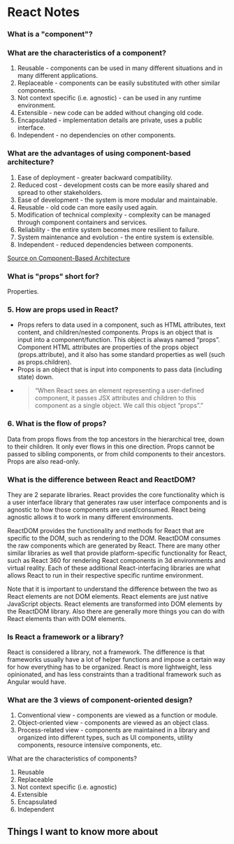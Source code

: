# React Notes

### What is a "component"?


### What are the characteristics of a component?

1. Reusable - components can be used in many different situations and in many different applications.
2. Replaceable - components can be easily substituted with other similar components.
3. Not context specific (i.e. agnostic) - can be used in any runtime environment.
4. Extensible - new code can be added without changing old code.
5. Encapsulated - implementation details are private, uses a public interface.
6. Independent - no dependencies on other components.

### What are the advantages of using component-based architecture?

1. Ease of deployment - greater backward compatibility.
2. Reduced cost - development costs can be more easily shared and spread to other stakeholders.
3. Ease of development - the system is more modular and maintainable.
4. Reusable - old code can more easily used again.
5. Modification of technical complexity - complexity can be managed through component containers and services.
6. Reliability - the entire system becomes more resilient to failure.
7. System maintenance and evolution - the entire system is extensible.
8. Independent - reduced dependencies between components.

[Source on Component-Based Architecture](https://www.tutorialspoint.com/software_architecture_design/component_based_architecture.htm)

### What is "props" short for?

Properties.

### 5. How are props used in React?

- Props refers to data used in a component, such as HTML attributes, text content, and children/nested components. Props is an object that is input into a component/function. This object is always named “props”. Component HTML attributes are properties of the props object (props.attribute), and it also has some standard properties as well (such as props.children).
- Props is an object that is input into components to pass data (including state) down.
- > “When React sees an element representing a user-defined component, it passes JSX attributes and children to this component as a single object. We call this object “props”.”

### 6. What is the flow of props?

Data from props flows from the top ancestors in the hierarchical tree, down to their children. It only ever flows in this one direction. Props cannot be passed to sibling components, or from child components to their ancestors. Props are also read-only.

### What is the difference between React and ReactDOM?

They are 2 separate libraries. React provides the core functionality which is a user interface library that generates raw user interface components and is agnostic to how those components are used/consumed. React being agnostic allows it to work in many different environments.

ReactDOM provides the functionality and methods for React that are specific to the DOM, such as rendering to the DOM. ReactDOM consumes the raw components which are generated by React. There are many other similar libraries as well that provide platform-specific functionality for React, such as React 360 for rendering React components in 3d environments and virtual reality. Each of these additional React-interfacing libraries are what allows React to run in their respective specific runtime environment. 

Note that it is important to understand the difference between the two as React elements are not DOM elements. React elements are just native JavaScript objects. React elements are transformed into DOM elements by the ReactDOM library. Also there are generally more things you can do with React elements than with DOM elements.

### Is React a framework or a library?

React is considered a library, not a framework. The difference is that frameworks usually have a lot of helper functions and impose a certain way for how everything has to be organized. React is more lightweight, less opinionated, and has less constraints than a traditional framework such as Angular would have.

### What are the 3 views of component-oriented design?

1. Conventional view - components are viewed as a function or module.
2. Object-oriented view - components are viewed as an object class.
3. Process-related view - components are maintained in a library and organized into different types, such as UI components, utility components, resource intensive components, etc.

What are the characteristics of components?

1. Reusable
2. Replaceable
3. Not context specific (i.e. agnostic)
4. Extensible
5. Encapsulated
6. Independent

## Things I want to know more about
